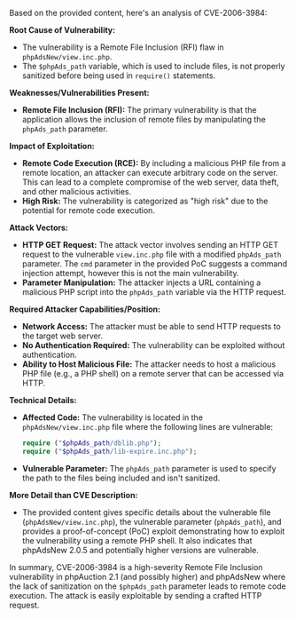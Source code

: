 Based on the provided content, here's an analysis of CVE-2006-3984:

**Root Cause of Vulnerability:**

*   The vulnerability is a Remote File Inclusion (RFI) flaw in `phpAdsNew/view.inc.php`.
*   The `$phpAds_path` variable, which is used to include files, is not properly sanitized before being used in `require()` statements.

**Weaknesses/Vulnerabilities Present:**

*   **Remote File Inclusion (RFI):** The primary vulnerability is that the application allows the inclusion of remote files by manipulating the `phpAds_path` parameter.

**Impact of Exploitation:**

*   **Remote Code Execution (RCE):** By including a malicious PHP file from a remote location, an attacker can execute arbitrary code on the server. This can lead to a complete compromise of the web server, data theft, and other malicious activities.
*   **High Risk:** The vulnerability is categorized as "high risk" due to the potential for remote code execution.

**Attack Vectors:**

*   **HTTP GET Request:** The attack vector involves sending an HTTP GET request to the vulnerable `view.inc.php` file with a modified `phpAds_path` parameter. The `cmd` parameter in the provided PoC suggests a command injection attempt, however this is not the main vulnerability.
*   **Parameter Manipulation:** The attacker injects a URL containing a malicious PHP script into the `phpAds_path` variable via the HTTP request.

**Required Attacker Capabilities/Position:**

*   **Network Access:** The attacker must be able to send HTTP requests to the target web server.
*   **No Authentication Required:** The vulnerability can be exploited without authentication.
*   **Ability to Host Malicious File:**  The attacker needs to host a malicious PHP file (e.g., a PHP shell) on a remote server that can be accessed via HTTP.

**Technical Details:**

*   **Affected Code:** The vulnerability is located in the `phpAdsNew/view.inc.php` file where the following lines are vulnerable:
    ```php
    require ("$phpAds_path/dblib.php");
    require ("$phpAds_path/lib-expire.inc.php");
    ```
*   **Vulnerable Parameter:** The `phpAds_path` parameter is used to specify the path to the files being included and isn't sanitized.

**More Detail than CVE Description:**

*   The provided content gives specific details about the vulnerable file (`phpAdsNew/view.inc.php`), the vulnerable parameter (`phpAds_path`), and provides a proof-of-concept (PoC) exploit demonstrating how to exploit the vulnerability using a remote PHP shell. It also indicates that phpAdsNew 2.0.5 and potentially higher versions are vulnerable.

In summary, CVE-2006-3984 is a high-severity Remote File Inclusion vulnerability in phpAuction 2.1 (and possibly higher) and phpAdsNew where the lack of sanitization on the `$phpAds_path` parameter leads to remote code execution. The attack is easily exploitable by sending a crafted HTTP request.
